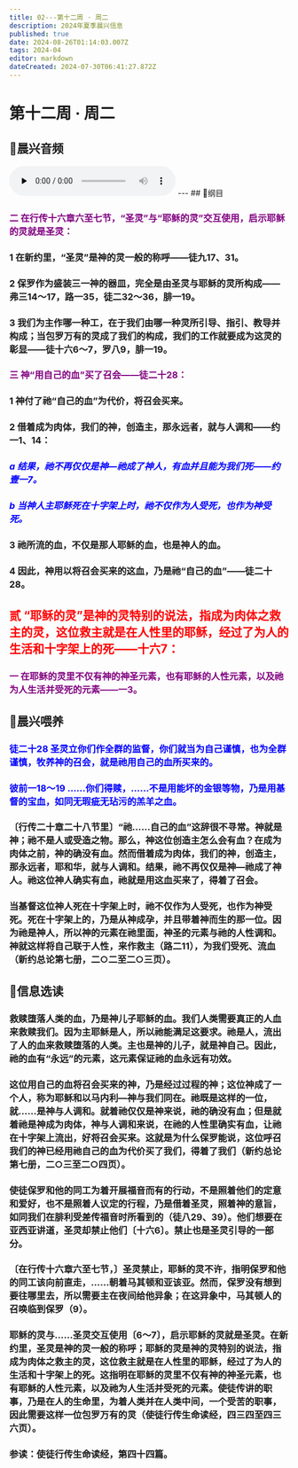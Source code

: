 ```yaml
---
title: 02---第十二周 · 周二
description: 2024年夏季晨兴信息
published: true
date: 2024-08-26T01:14:03.007Z
tags: 2024-04
editor: markdown
dateCreated: 2024-07-30T06:41:27.872Z
---
```


# 第十二周 · 周二
## 🎵晨兴音频
<audio id="audio" controls="" preload="none">
      <source id="mp3" src="/2024-04/week12/week12day2.mp3">
</audio>
---
## 📖纲目

### <font color=purple>二    在行传十六章六至七节，“圣灵”与“耶稣的灵”交互使用，启示耶稣的灵就是圣灵：</font>

### 1    在新约里，“圣灵”是神的灵一般的称呼——徒九17、31。

### 2    保罗作为盛装三一神的器皿，完全是由圣灵与耶稣的灵所构成——弗三14～17，路一35，徒二32～36，腓一19。

### 3    我们为主作哪一种工，在于我们由哪一种灵所引导、指引、教导并构成；当包罗万有的灵成了我们的构成，我们的工作就要成为这灵的彰显——徒十六6～7，罗八9，腓一19。

### <font color=purple>三    神“用自己的血”买了召会——徒二十28：</font>

### 1    神付了祂“自己的血”为代价，将召会买来。

### 2    借着成为肉体，我们的神，创造主，那永远者，就与人调和——约一1、14：

### <font color=blue>*a    结果，祂不再仅仅是神—祂成了神人，有血并且能为我们死——约壹一7。*</font>

### <font color=blue>*b    当神人主耶稣死在十字架上时，祂不仅作为人受死，也作为神受死。*</font>

### 3    祂所流的血，不仅是那人耶稣的血，也是神人的血。

### 4    因此，神用以将召会买来的这血，乃是祂“自己的血”——徒二十28。

## <font color=red>**贰    “耶稣的灵”是神的灵特别的说法，指成为肉体之救主的灵，这位救主就是在人性里的耶稣，经过了为人的生活和十字架上的死——十六7：**</font>

### <font color=purple>一    在耶稣的灵里不仅有神的神圣元素，也有耶稣的人性元素，以及祂为人生活并受死的元素——一3。</font>

## 📖晨兴喂养

### <font color=blue>徒二十28    圣灵立你们作全群的监督，你们就当为自己谨慎，也为全群谨慎，牧养神的召会，就是祂用自己的血所买来的。</font>

### <font color=blue>彼前一18～19    ……你们得赎，……不是用能坏的金银等物，乃是用基督的宝血，如同无瑕疵无玷污的羔羊之血。</font>

### 〔行传二十章二十八节里〕“祂……自己的血”这辞很不寻常。神就是神；祂不是人或受造之物。那么，神这位创造主怎么会有血？在成为肉体之前，神的确没有血。然而借着成为肉体，我们的神，创造主，那永远者，耶和华，就与人调和。结果，祂不再仅仅是神—祂成了神人。祂这位神人确实有血，祂就是用这血买来了，得着了召会。

### 当基督这位神人死在十字架上时，祂不仅作为人受死，也作为神受死。死在十字架上的，乃是从神成孕，并且带着神而生的那一位。因为祂是神人，所以神的元素在祂里面，神圣的元素与祂的人性调和。神就这样将自己联于人性，来作救主（路二11），为我们受死、流血（新约总论第七册，二○二至二○三页）。

## 📖信息选读

### 救赎堕落人类的血，乃是神儿子耶稣的血。我们人类需要真正的人血来救赎我们。因为主耶稣是人，所以祂能满足这要求。祂是人，流出了人的血来救赎堕落的人类。主也是神的儿子，就是神自己。因此，祂的血有“永远”的元素，这元素保证祂的血永远有功效。

### 这位用自己的血将召会买来的神，乃是经过过程的神；这位神成了一个人，称为耶稣和以马内利—神与我们同在。祂既是这样的一位，就……是神与人调和。就着祂仅仅是神来说，祂的确没有血；但是就着祂是神成为肉体，神与人调和来说，在祂的人性里确实有血，让祂在十字架上流出，好将召会买来。这就是为什么保罗能说，这位呼召我们的神已经用祂自己的血为代价买了我们，得着了我们（新约总论第七册，二○三至二○四页）。

### 使徒保罗和他的同工为着开展福音而有的行动，不是照着他们的定意和爱好，也不是照着人议定的行程，乃是借着圣灵，照着神的意旨，如同我们在腓利受差传福音时所看到的（徒八29、39）。他们想要在亚西亚讲道，圣灵却禁止他们〔十六6〕。禁止也是圣灵引导的一部分。

### 〔在行传十六章六至七节，〕圣灵禁止，耶稣的灵不许，指明保罗和他的同工该向前直走，……朝着马其顿和亚该亚。然而，保罗没有想到要往哪里去，所以需要主在夜间给他异象；在这异象中，马其顿人的召唤临到保罗（9）。

### 耶稣的灵与……圣灵交互使用〔6～7〕，启示耶稣的灵就是圣灵。在新约里，圣灵是神的灵一般的称呼；耶稣的灵是神的灵特别的说法，指成为肉体之救主的灵，这位救主就是在人性里的耶稣，经过了为人的生活和十字架上的死。这指明在耶稣的灵里不仅有神的神圣元素，也有耶稣的人性元素，以及祂为人生活并受死的元素。使徒传讲的职事，乃是在人的生命里，为着人类并在人类中间，一个受苦的职事，因此需要这样一位包罗万有的灵（使徒行传生命读经，四三四至四三六页）。

### 参读：使徒行传生命读经，第四十四篇。

<!-- Google tag (gtag.js) -->
<script async src="https://www.googletagmanager.com/gtag/js?id=G-1P8709Z16T"></script>
<script>
  window.dataLayer = window.dataLayer || [];
  function gtag(){dataLayer.push(arguments);}
  gtag('js', new Date());

  gtag('config', 'G-1P8709Z16T');
</script>
